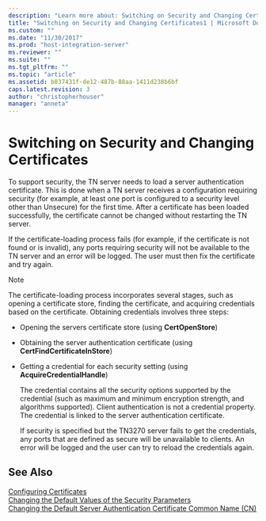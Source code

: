 ```yaml
---
description: "Learn more about: Switching on Security and Changing Certificates"
title: "Switching on Security and Changing Certificates1 | Microsoft Docs"
ms.custom: ""
ms.date: "11/30/2017"
ms.prod: "host-integration-server"
ms.reviewer: ""
ms.suite: ""
ms.tgt_pltfrm: ""
ms.topic: "article"
ms.assetid: b837431f-de12-487b-88aa-1411d238b6bf
caps.latest.revision: 3
author: "christopherhouser"
manager: "anneta"
---
```

# Switching on Security and Changing Certificates
To support security, the TN server needs to load a server authentication certificate. This is done when a TN server receives a configuration requiring security (for example, at least one port is configured to a security level other than Unsecure) for the first time. After a certificate has been loaded successfully, the certificate cannot be changed without restarting the TN server.  
  
 If the certificate-loading process fails (for example, if the certificate is not found or is invalid), any ports requiring security will not be available to the TN server and an error will be logged. The user must then fix the certificate and try again.  
  
> [!NOTE]
>  The certificate-loading process incorporates several stages, such as opening a certificate store, finding the certificate, and acquiring credentials based on the certificate.  Obtaining credentials involves three steps:  
  
- Opening the servers certificate store (using **CertOpenStore**)  
  
- Obtaining the server authentication certificate (using **CertFindCertificateInStore**)  
  
- Getting a credential for each security setting (using **AcquireCredentialHandle**)  
  
  The credential contains all the security options supported by the credential (such as maximum and minimum encryption strength, and algorithms supported). Client authentication is not a credential property. The credential is linked to the server authentication certificate.  
  
  If security is specified but the TN3270 server fails to get the credentials, any ports that are defined as secure will be unavailable to clients. An error will be logged and the user can try to reload the credentials again.  
  
## See Also  
 [Configuring Certificates](../core/configuring-certificates2.md)   
 [Changing the Default Values of the Security Parameters](../core/changing-the-default-values-of-the-security-parameters1.md)   
 [Changing the Default Server Authentication Certificate Common Name (CN)](../core/changing-the-default-server-authentication-certificate-common-name-cn-2.md)
